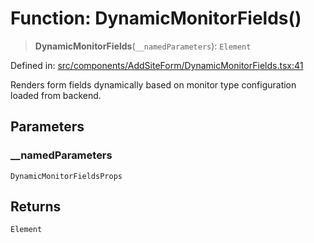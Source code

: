 # Function: DynamicMonitorFields()

> **DynamicMonitorFields**(`__namedParameters`): `Element`

Defined in: [src/components/AddSiteForm/DynamicMonitorFields.tsx:41](https://github.com/Nick2bad4u/Uptime-Watcher/blob/2a45eeb1723f8f7089001af2c92aa07d82dfe7e4/src/components/AddSiteForm/DynamicMonitorFields.tsx#L41)

Renders form fields dynamically based on monitor type configuration loaded from backend.

## Parameters

### \_\_namedParameters

`DynamicMonitorFieldsProps`

## Returns

`Element`
